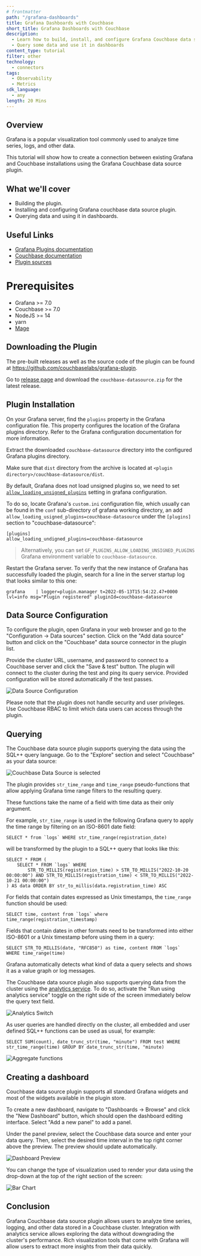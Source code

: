 ```yaml
---
# frontmatter
path: "/grafana-dashboards"
title: Grafana Dashboards with Couchbase
short_title: Grafana Dashboards with Couchbase
description: 
  - Learn how to build, install, and configure Grafana Couchbase data source plugin
  - Query some data and use it in dashboards
content_type: tutorial
filter: other
technology: 
  - connectors
tags:
  - Observability
  - Metrics
sdk_language:
  - any
length: 20 Mins
---
```


## Overview
Grafana is a popular visualization tool commonly used to analyze time series, logs, and other data.

This tutorial will show how to create a connection between existing Grafana and Couchbase installations using the Grafana Couchbase data source plugin.

## What we'll cover
* Building the plugin.
* Installing and configuring Grafana couchbase data source plugin.
* Querying data and using it in dashboards.

## Useful Links
* [Grafana Plugins documentation](https://grafana.com/docs/grafana/latest/plugins/)
* [Couchbase documentation](https://docs.couchbase.com)
* [Plugin sources](https://github.com/couchbaselabs/grafana-plugin)

# Prerequisites
* Grafana >= 7.0
* Couchbase >= 7.0
* NodeJS >= 14
* yarn
* [Mage](https://magefile.org/)

## Downloading the Plugin
The pre-built releases as well as the source code of the plugin can be found at https://github.com/couchbaselabs/grafana-plugin. 

Go to [release page](https://github.com/couchbaselabs/grafana-plugin/releases) and download the `couchbase-datasource.zip` for the latest release. 

## Plugin Installation
On your Grafana server, find the `plugins` property in the Grafana configuration file. This property configures the location of the Grafana plugins directory. Refer to the Grafana configuration documentation for more information.

Extract the downloaded `couchbase-datasource` directory into the configured Grafana plugins directory.

Make sure that `dist` directory from the archive is located at `<plugin directory>/couchbase-datasource/dist`.

By default, Grafana does not load unsigned plugins so, we need to set [`allow_loading_unsigned_plugins`](https://grafana.com/docs/grafana/v7.5/administration/configuration/#allow_loading_unsigned_plugins) setting in grafana configuration.

To do so, locate Grafana's `custom.ini` configuration file, which usually can be found in the `conf` sub-directory of grafana working directory, an add `allow_loading_usigned_plugins=couchbase-datasource` under the `[plugins]` section to "couchbase-datasource":
```
[plugins]
allow_loading_undigned_plugins=couchbase-datasource
```

> Alternatively, you can set `GF_PLUGINS_ALLOW_LOADING_UNSIGNED_PLUGINS` Grafana environment variable to `couchbase-datasource`.

Restart the Grafana server. To verify that the new instance of Grafana has successfully loaded the plugin, search for a line in the server startup log that looks similar to this one:

```
grafana    | logger=plugin.manager t=2022-05-13T15:54:22.47+0000 lvl=info msg="Plugin registered" pluginId=couchbase-datasource
```

## Data Source Configuration
To configure the plugin, open Grafana in your web browser and go to the "Configuration -> Data sources" section. Click on the "Add data source" button and click on the "Couchbase" data source connector in the plugin list.

Provide the cluster URL, username, and password to connect to a Couchbase server and click the "Save & test" button. The plugin will connect to the cluster during the test and ping its query service. Provided configuration will be stored automatically if the test passes.

![Data Source Configuration](ds_cfg.png "Data Source Configuration")
 
Please note that the plugin does not handle security and user privileges. Use Couchbase RBAC to limit which data users can access through the plugin. 

## Querying
The Couchbase data source plugin supports querying the data using the SQL++ query language. Go to the "Explore" section and select "Couchbase" as your data source:

![Couchbase Data Source is selected](ds_selected.png "Couchbase Data Source is selected")

The plugin provides `str_time_range` and `time_range` pseudo-functions that allow applying Grafana time range filters to the resulting query. 

These functions take the name of a field with time data as their only argument. 

For example, `str_time_range` is used in the following Grafana query to apply the time range by filtering on an ISO-8601 date field:
```
SELECT * from `logs` WHERE str_time_range(registration_date)
```
will be transformed by the plugin to a SQL++ query that looks like this:
```
SELECT * FROM (
	SELECT * FROM `logs` WHERE 
		STR_TO_MILLIS(registration_time) > STR_TO_MILLIS("2022-10-20 00:00:00") AND STR_TO_MILLIS(registration_time) < STR_TO_MILLIS("2022-10-21 00:00:00")
) AS data ORDER BY str_to_millis(data.registration_time) ASC
```

For fields that contain dates expressed as Unix timestamps, the `time_range` function should be used:
```
SELECT time, content from `logs` where time_range(registration_timestamp)
```

Fields that contain dates in other formats need to be transformed into either ISO-8601 or a Unix timestamp before using them in a query:
```
SELECT STR_TO_MILLIS(date, "RFC850") as time, content FROM `logs` WHERE time_range(time)
```

Grafana automatically detects what kind of data a query selects and shows it as a value graph or log messages.

The Couchbase data source plugin also supports querying data from the cluster using the [analytics service](https://docs.couchbase.com/server/current/learn/services-and-indexes/services/analytics-service.html).
To do so, activate the "Run using analytics service" toggle on the right side of the screen immediately below the query text field.

![Analytics Switch](analytics_switch.png "")

As user queries are handled directly on the cluster, all embedded and user defined SQL++ functions can be used as usual, for example:

```
SELECT SUM(count), date_trunc_str(time, "minute") FROM test WHERE str_time_range(time) GROUP BY date_trunc_str(time, "minute)
```

![Aggregate functions](aggregate.png "Aggregate functions")

## Creating a dashboard 
Couchbase data source plugin supports all standard Grafana widgets and most of the widgets available in the plugin store.

To create a new dashboard, navigate to "Dashboards -> Browse" and click the "New Dashboard" button, which should open the dashboard editing interface. Select "Add a new panel" to add a panel.

Under the panel preview, select the Couchbase data source and enter your data query. Then, select the desired time interval in the top right corner above the preview. The preview should update automatically.

![Dashboard Preview](dashboard_preview.png "Dashboard Preview")

You can change the type of visualization used to render your data using the drop-down at the top of the right section of the screen:

![Bar Chart](bar_chart.png "Bar Chart")

## Conclusion
Grafana Couchbase data source plugin allows users to analyze time series, logging, and other data stored in a Couchbase cluster. Integration with analytics service allows exploring the data without downgrading the cluster's performance. Rich visualization tools that come with Grafana will allow users to extract more insights from their data quickly.
